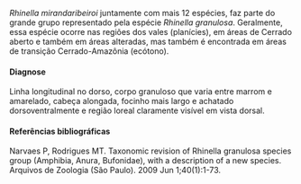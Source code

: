 ﻿*Rhinella mirandaribeiroi* juntamente com mais 12 espécies, faz parte do grande grupo representado pela espécie *Rhinella granulosa*. Geralmente, essa espécie ocorre nas regiões dos vales (planícies), em áreas de Cerrado aberto e também em áreas alteradas, mas também é encontrada em áreas de transição Cerrado-Amazônia (ecótono).


#### Diagnose
Linha longitudinal no dorso, corpo granuloso que varia entre marrom e amarelado, cabeça alongada, focinho mais largo e achatado dorsoventralmente e <glossario>região loreal</glossario> claramente visível em vista dorsal.


#### Referências bibliográficas
Narvaes P, Rodrigues MT. Taxonomic revision of Rhinella granulosa species group (Amphibia, Anura, Bufonidae), with a description of a new species. Arquivos de Zoologia (São Paulo). 2009 Jun 1;40(1):1-73.